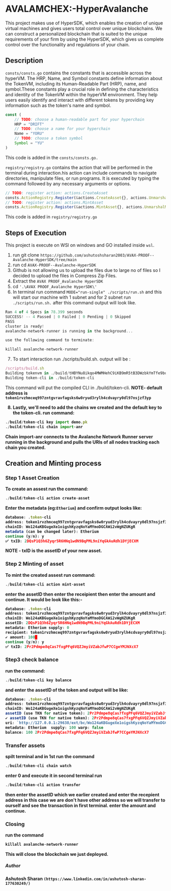 # AVALAMCHEX:-HyperAvalanche

This project makes use of HyperSDK, which enables the creation of unique virtual machines and gives users total control over unique blockchains. We can construct a personalized blockchain that is suited to the unique requirements of your firm by using the HyperSDK, which gives us complete control over the functionality and regulations of your chain. 

## Description 
`consts/consts.go` contains the constants that is accessible across the hyperVM. The HRP, Name, and Symbol constants define information about the TokenVM, including its Human-Readable Part (HRP), name, and symbol.These constants play a crucial role in defining the characteristics and identity of the TokenVM within the hyperVM environment. They help users easily identify and interact with different tokens by providing key information such as the token's name and symbol. 

```js
const (
	// TODO: choose a human-readable part for your hyperchain
	HRP = "DRIFT"
	// TODO: choose a name for your hyperchain
	Name = "YORU"
	// TODO: choose a token symbol
	Symbol = "YU"
)
```

This code is added in the `consts/consts.go.`

`registry/registry.go` contains the action that will be performed in the terminal during interaction.his action can include commands to navigate directories, manipulate files, or run programs. It is executed by typing the command followed by any necessary arguments or options. 
```js
// TODO: register action: actions.CreateAsset
consts.ActionRegistry.Register(&actions.CreateAsset{}, actions.UnmarshalCreateAsset, false),
// TODO: register action: actions.MintAsset
consts.ActionRegistry.Register(&actions.MintAsset{}, actions.UnmarshalMintAsset, false),
```

This code is added in `registry/registry.go`


## Steps of Execution
This project is execute on WSl on windows and GO installed inside `wsl`.<br>
1) run git clone `https://github.com/ashutoshsharan2003/AVAX-PROOF--Avalanche-HyperSDK/tree/main`
2) run cd `AVAX-PROOF--Avalanche-HyperSDK `
3) Github is not allowing us  to upload the files due to large no of files so I decided to upload the files in Compress Zip Files.
4) Extract the `AVAX PROOF_Avalanche HyperSDK`
5) cd `'.\AVAX PROOF_Avalanche HyperSDK\' `
6) In terminal run command `MODE="run-single" ./scripts/run.sh` and this will start our machine with 1 subnet and for 2 subnet run `./scripts/run.sh.` after this command output will look like.

```js
Ran 4 of 4 Specs in 78.399 seconds
SUCCESS! -- 4 Passed | 0 Failed | 0 Pending | 0 Skipped
PASS
cluster is ready!
avalanche-network-runner is running in the background...

use the following command to terminate:

killall avalanche-network-runner
```

7) To start interaction run ./scripts/build.sh. output will be :
```js
/scripts/build.sh
Building tokenvm in ./build/tHBYNu8ikqo4MWMHehC9iKB9mR5tB3DWzbkYmTfe9buWQ5GZ8
Building token-cli in ./build/token-cli
```
This command will put the compiled CLI in ./build/token-cli. 
<b>NOTE- default address is   `token1rvzhmceq997zntgvravfagsks6w0ryud3rylh4cdvayry0dl97nsjzf3yp`

8) Lastly, we'll need to add the chains we created and the default key to the token-cli. run command:
```javascript
./build/token-cli key import demo.pk
./build/token-cli chain import-anr
```
Chain import-anr connects to the Avalanche Network Runner server running in the background and pulls the URIs of all nodes tracking each chain you created.

## Creation and Minting process
### Step 1 Asset Creation
To create an assest run the command:
```javascript
./build/token-cli action create-asset
```
Enter the metadata (eg:`Etherium`) and confirm
output looks like:

```js
database: .token-cli
address: token1rvzhmceq997zntgvravfagsks6w0ryud3rylh4cdvayry0dl97nsjzf3yp
chainID: Wo124aKBGugeXe1oigshKyzqNoYaMYmoDGCAWi2vWgNZUKgR
metadata (can be changed later): Etherium
continue (y/n): y
✅ txID: 2DQsP1Q3h6Zyqr5R6HNq1wdN9BqPML9niYqGkAuRdh1DYjECXM
```
<b>NOTE - txID is the assetID of your new asset.</b>

### Step 2 Minting of asset
To mint the created assest run command:
```javascript
./build/token-cli action mint-asset
```
enter the assetID then enter the receipient then enter the amount and continue.
It would be look like this:-
```js
database: .token-cli
address: token1rvzhmceq997zntgvravfagsks6w0ryud3rylh4cdvayry0dl97nsjzf3yp
chainID: Wo124aKBGugeXe1oigshKyzqNoYaMYmoDGCAWi2vWgNZUKgR
assetID: 2DQsP1Q3h6Zyqr5R6HNq1wdN9BqPML9niYqGkAuRdh1DYjECXM
metadata: Etherium supply: 0
recipient: token1rvzhmceq997zntgvravfagsks6w0ryud3rylh4cdvayry0dl97nsjzf3yp
✔ amount: 100█
continue (y/n): y
✅ txID: 2Pr2Pdmpe8qCas7fxgPFq6VQZJmyiVZabJfwP7CCgeYMJNXcX7
```
### Step3 check balance
run the command:
```javascript
./build/token-cli key balance
```
and enter the assetID of the token and output will be like:
```js
database: .token-cli
address: token1rvzhmceq997zntgvravfagsks6w0ryud3rylh4cdvayry0dl97nsjzf3yp
chainID: Wo124aKBGugeXe1oigshKyzqNoYaMYmoDGCAWi2vWgNZUKgR
assetID (use TKN for native token): 2Pr2Pdmpe8qCas7fxgPFq6VQZJmyiVZabJfwP7CCgeYMJNXcX7
✔ assetID (use TKN for native token): 2Pr2Pdmpe8qCas7fxgPFq6VQZJmyiVZabJfwP7CCgeYMJNXcX7
uri: `http://127.0.0.1:29638/ext/bc/Wo124aKBGugeXe1oigshKyzqNoYaMYmoDGCAWi2vWgNZUKgR`
metadata: Etherium  supply: 100 warp: false
balance: 100 2Pr2Pdmpe8qCas7fxgPFq6VQZJmyiVZabJfwP7CCgeYMJNXcX7
```
### Transfer assets
spilt terminal and in 1st run the command 
```javascript
./build/token-cli chain watch
```
enter 0 and execute it
in second terminal run
```javascript
./build/token-cli action transfer
```
then enter the assetID which we earlier created and enter the recepient address in this case we are don't have other address so we will transfer to ourself and see the transaction in first terminal. enter the amount and continue.


### Closing 
run the command 
```javascript
killall avalanche-network-runner
```
This will close the blockchain we just deployed.

##### Author 
Ashutosh Sharan
`(https://www.linkedin.com/in/ashutosh-sharan-177630249/)`
